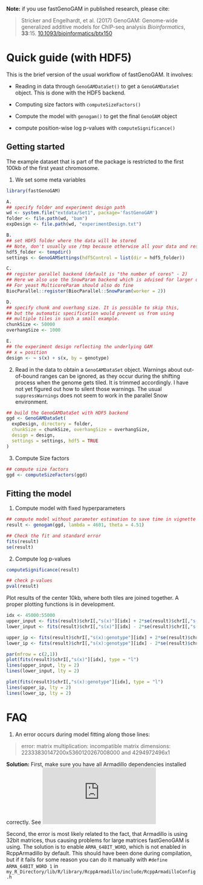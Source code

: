 **Note:** if you use fastGenoGAM in published research, please cite:

> Stricker and Engelhardt, et al. (2017)
> GenoGAM: Genome-wide generalized additive models for ChIP-seq analysis
> *Bioinformatics*, **33**:15.
> [10.1093/bioinformatics/btx150](https://doi.org/10.1093/bioinformatics/btx150)

# Quick guide (with HDF5)

This is the brief version of the usual workflow of fastGenoGAM. It involves:

- Reading in data through `GenoGAMDataSet()` to get a `GenoGAMDataSet` object. This is done with the HDF5 backend.
  
- Computing size factors with `computeSizeFactors()`
  
- Compute the model with `genogam()` to get the final `GenoGAM` object

- compute position-wise log p-values with `computeSignificance()`

## Getting started
The example dataset that is part of the package is restricted to the first 100kb of the first yeast chromosome. 

1. We set some meta variables

```r
library(fastGenoGAM)

A.
## specify folder and experiment design path
wd <- system.file("extdata/Set1", package='fastGenoGAM')
folder <- file.path(wd, "bam")
expDesign <- file.path(wd, "experimentDesign.txt")

B.
## set HDF5 folder where the data will be stored
## Note, don't usually use /tmp because otherwise all your data and results get deleted later
hdf5_folder <- tempdir()
settings <- GenoGAMSettings(hdf5Control = list(dir = hdf5_folder))

C. 
## register parallel backend (default is "the number of cores" - 2)
## Here we also use the SnowParam backend which is advised for larger data
## For yeast MulticoreParam should also do fine
BiocParallel::register(BiocParallel::SnowParam(worker = 2))

D.
## specify chunk and overhang size. It is possible to skip this,
## but the automatic specification would prevent us from using
## multiple tiles in such a small example.
chunkSize <- 50000
overhangSize <- 1000

E.
## the experiment design reflecting the underlying GAM
## x = position
design <- ~ s(x) + s(x, by = genotype)
```

2. Read in the data to obtain a `GenoGAMDataSet` object.
Warnings about out-of-bound ranges can be ignored, as they occur during the 
shifting process when the genome gets tiled. It is trimmed accordingly. I have not yet figured out how to silent those warnings.
The usual `suppressWarnings` does not seem to work in the parallel Snow environment.

```r
## build the GenoGAMDataSet with HDF5 backend
ggd <- GenoGAMDataSet(
  expDesign, directory = folder,
  chunkSize = chunkSize, overhangSize = overhangSize,
  design = design,
  settings = settings, hdf5 = TRUE
)
```

3. Compute Size factors

```r
## compute size factors
ggd <- computeSizeFactors(ggd)
```

## Fitting the model

1. Compute model with fixed hyperparameters

```r
## compute model without parameter estimation to save time in vignette
result <- genogam(ggd, lambda = 4601, theta = 4.51)

## Check the fit and standard error
fits(result)
se(result)
```

2. Compute log p-values
```r
computeSignificance(result)

## check p-values
pval(result)
````

Plot results of the center 10kb, where both tiles are joined together. A proper plotting functions is in development.
```r
idx <- 45000:55000
upper_input <- fits(result)$chrI[,"s(x)"][idx] + 2*se(result)$chrI[,"s(x)"][idx]
lower_input <- fits(result)$chrI[,"s(x)"][idx] - 2*se(result)$chrI[,"s(x)"][idx]

upper_ip <- fits(result)$chrI[,"s(x):genotype"][idx] + 2*se(result)$chrI[,"s(x):genotype"][idx]
lower_ip <- fits(result)$chrI[,"s(x):genotype"][idx] - 2*se(result)$chrI[,"s(x):genotype"][idx]

par(mfrow = c(2,1))
plot(fits(result)$chrI[,"s(x)"][idx], type = "l")
lines(upper_input, lty = 2)
lines(lower_input, lty = 2)

plot(fits(result)$chrI[,"s(x):genotype"][idx], type = "l")
lines(upper_ip, lty = 2)
lines(lower_ip, lty = 2)
```

# FAQ

1. An error occurs during model fitting along those lines:

> error: matrix multiplication: incompatible matrix dimensions: 22333830147200x5360120267008000 and 4294972496x1

**Solution:** First, make sure you have all Armadillo dependencies installed correctly. See ![here](http://arma.sourceforge.net/download.html)

Second, the error is most likely related to the fact, that Armadillo is using 32bit matrices, thus causing problems for large matrices fastGenoGAM is using. The solution is to enable `ARMA_64BIT_WORD`, which is not enabled in RcppArmadillo by default. This should have been done during compilation, but if it fails for some reason you can do it manually with `#define ARMA_64BIT_WORD 1` in `my_R_Directory/lib/R/library/RcppArmadillo/include/RcppArmadilloConfig.h`
